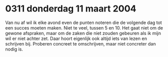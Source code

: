 # 0311 donderdag 11 maart 2004
Van nu af wil ik elke avond even de punten noteren die de volgende dag tot een succes moeten maken. Niet te veel, tussen 5 en 10. Het gaat niet om de gewone afspraken, maar om de zaken die niet zouden gebeuren als ik mijn wil er niet achter zet. Daar hoort eigenlijk ook altijd iets van lezen en schrijven bij. Proberen concreet te omschrijven, maar niet concreter dan nodig is. 